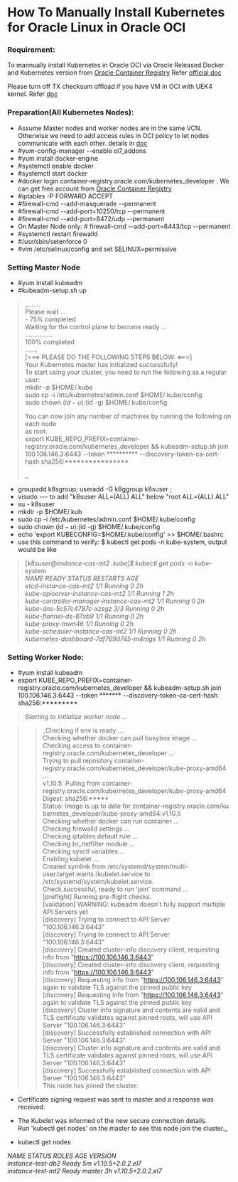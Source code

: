 # How To Manually Install Kubernetes for Oracle Linux in Oracle OCI

###  Requirement:

To mannually install Kubernetes in Oracle OCI via Oracle Released Docker and Kubernetes version from [Oracle Container Registry][1] Refer [official doc ][2]

Please turn off TX checksum offload if you have VM in OCI with UEK4 kernel. Refer [doc](https://www.henryxieblogs.com/2018/10/turn-off-checksum-offload-for-k8s-with.html)

###  Preparation(All Kubernetes Nodes):

* Assume Master nodes and worker nodes are in the same VCN. Otherwise we need to add access rules in OCI policy to let nodes communicate with each other. details in [doc][3]
* #yum-config-manager --enable ol7_addons
* #yum install docker-engine
* #systemctl enable docker
* #systemctl start docker
* #docker login container-registry.oracle.com/kubernetes_developer .  We can get free account from [Oracle Container Registry][1]
* #iptables -P FORWARD ACCEPT
* #firewall-cmd --add-masquerade --permanent
* #firewall-cmd --add-port=10250/tcp --permanent
* #firewall-cmd --add-port=8472/udp --permanent
* On Master Node only:  # firewall-cmd --add-port=6443/tcp --permanent
* #systemctl restart firewalld
* #/usr/sbin/setenforce 0
* #vim /etc/selinux/config  and set SELINUX=permissive

###  Setting Master Node

* #yum install kubeadm
* #kubeadm-setup.sh up

> _.......  
Please wait ...  
\- 75% completed  
Waiting for the control plane to become ready ...  
................  
100% completed  
.......  
[===> PLEASE DO THE FOLLOWING STEPS BELOW: <===]  
Your Kubernetes master has initialized successfully!  
To start using your cluster, you need to run the following as a regular user:  
  mkdir -p $HOME/.kube  
  sudo cp -i /etc/kubernetes/admin.conf $HOME/.kube/config  
  sudo chown $(id -u):$(id -g) $HOME/.kube/config
>
> You can now join any number of machines by running the following on each node  
as root:  
  export KUBE_REPO_PREFIX=container-registry.oracle.com/kubernetes_developer && kubeadm-setup.sh join 100.106.146.3:6443 --token ********** --discovery-token-ca-cert-hash sha256:****************
>
> _

* groupadd k8sgroup; useradd -G k8ggroup k8suser ;
* visudo --- to add "k8suser ALL=(ALL)       ALL" below "root ALL=(ALL)       ALL"
* su - k8suser
* mkdir -p $HOME/.kub
* sudo cp -i /etc/kubernetes/admin.conf $HOME/.kube/config
* sudo chown $(id -u):$(id -g) $HOME/.kube/config
* echo 'export KUBECONFIG=$HOME/.kube/config' >> $HOME/.bashrc
* use this command to verify: $ kubectl get pods -n kube-system, output would be like

> [_k8suser@instance-cas-mt2 .kube]$ kubectl get pods -n kube-system  
NAME                                       READY     STATUS    RESTARTS   AGE  
etcd-instance-cas-mt2                      1/1       Running   0          2h  
kube-apiserver-instance-cas-mt2            1/1       Running   1          2h  
kube-controller-manager-instance-cas-mt2   1/1       Running   0          2h  
kube-dns-5c57c4787c-xzsgz                  3/3       Running   0          2h  
kube-flannel-ds-87xb9                      1/1       Running   0          2h  
kube-proxy-mwn46                           1/1       Running   0          2h  
kube-scheduler-instance-cas-mt2            1/1       Running   0          2h  
kubernetes-dashboard-7df769d745-m4mgx      1/1       Running   0          2h_



###   Setting Worker Node:

* #yum install kubeadm
* export KUBE_REPO_PREFIX=container-registry.oracle.com/kubernetes_developer && kubeadm-setup.sh join 100.106.146.3:6443 --token ******* --discovery-token-ca-cert-hash sha256:*********

> _Starting to initialize worker node ..._  

>
>> _Checking if env is ready ...  
Checking whether docker can pull busybox image ...  
Checking access to container-registry.oracle.com/kubernetes_developer ...  
Trying to pull repository container-registry.oracle.com/kubernetes_developer/kube-proxy-amd64 ...  
v1.10.5: Pulling from container-registry.oracle.com/kubernetes_developer/kube-proxy-amd64  
Digest: sha256:*****  
Status: Image is up to date for container-registry.oracle.com/ku                                                                                          bernetes_developer/kube-proxy-amd64:v1.10.5  
Checking whether docker can run container ...  
Checking firewalld settings ...  
Checking iptables default rule ...  
Checking br_netfilter module ...  
Checking sysctl variables ...  
Enabling kubelet ...  
Created symlink from /etc/systemd/system/multi-user.target.wants      /kubelet.service to /etc/systemd/system/kubelet.service.  
Check successful, ready to run 'join' command ...  
[preflight] Running pre-flight checks.  
[validation] WARNING: kubeadm doesn't fully support multiple API Servers yet  
[discovery] Trying to connect to API Server "100.106.146.3:6443"  
[discovery] Trying to connect to API Server "100.106.146.3:6443"  
[discovery] Created cluster-info discovery client, requesting info from "https://100.106.146.3:6443"  
[discovery] Created cluster-info discovery client, requesting info from "https://100.106.146.3:6443"  
[discovery] Requesting info from "https://100.106.146.3:6443" again to validate TLS against the pinned public key  
[discovery] Requesting info from "https://100.106.146.3:6443" again to validate TLS against the pinned public key  
[discovery] Cluster info signature and contents are valid and TLS certificate validates against pinned roots, will use API Server "100.106.146.3:6443"  
[discovery] Successfully established connection with API Server     "100.106.146.3:6443"  
[discovery] Cluster info signature and contents are valid and TLS certificate validates against pinned roots, will use API Server "100.106.146.3:6443"  
[discovery] Successfully established connection with API Server     "100.106.146.3:6443"  
This node has joined the cluster:  
* Certificate signing request was sent to master and a response   was received.  
* The Kubelet was informed of the new secure connection details.  
Run 'kubectl get nodes' on the master to see this node join the   cluster._

* kubectl get nodes

_NAME               STATUS    ROLES     AGE       VERSION_  
_instance-test-db2   Ready         5m        v1.10.5+2.0.2.el7_  
_instance-test-mt2   Ready     master    3h        v1.10.5+2.0.2.el7_



[1]: https://container-registry.oracle.com/
[2]: https://docs.oracle.com/cd/E52668_01/E88884/html/pref.html
[3]: https://docs.oracle.com/cd/E52668_01/E88884/html/requirements-bmc.html
